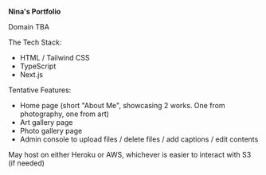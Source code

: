 **Nina's Portfolio**

Domain TBA 

The Tech Stack:
- HTML / Tailwind CSS
- TypeScript
- Next.js

Tentative Features:
- Home page (short "About Me", showcasing 2 works. One from photography, one from art)
- Art gallery page
- Photo gallery page
- Admin console to upload files / delete files / add captions / edit contents

May host on either Heroku or AWS, whichever is easier to interact with S3 (if needed)
